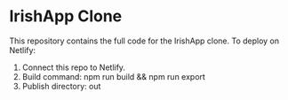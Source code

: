 # IrishApp Clone

This repository contains the full code for the IrishApp clone.
To deploy on Netlify:

1. Connect this repo to Netlify.
2. Build command: npm run build && npm run export
3. Publish directory: out
